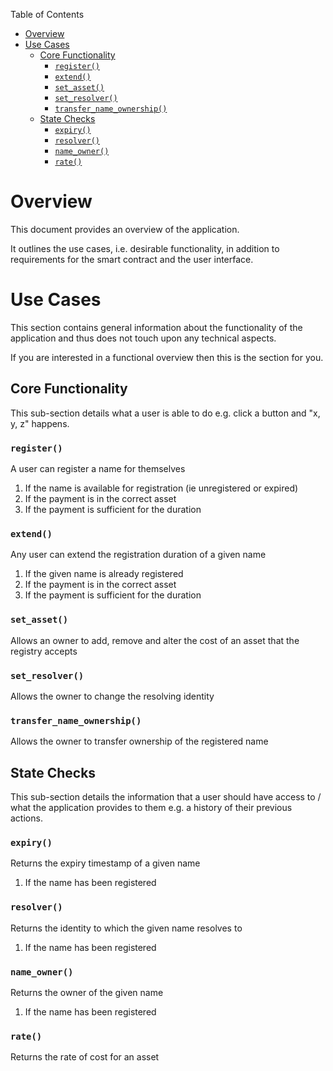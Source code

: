 Table of Contents
- [Overview](#overview)
- [Use Cases](#use-cases)
  - [Core Functionality](#core-functionality)
    - [`register()`](#register)
    - [`extend()`](#extend)
    - [`set_asset()`](#set_asset)
    - [`set_resolver()`](#set_resolver)
    - [`transfer_name_ownership()`](#transfer_name_ownership)
  - [State Checks](#state-checks)
    - [`expiry()`](#expiry)
    - [`resolver()`](#resolver)
    - [`name_owner()`](#name_owner)
    - [`rate()`](#rate)

# Overview

This document provides an overview of the application.

It outlines the use cases, i.e. desirable functionality, in addition to requirements for the smart contract and the user interface.

# Use Cases

This section contains general information about the functionality of the application and thus does not touch upon any technical aspects.

If you are interested in a functional overview then this is the section for you.

## Core Functionality

This sub-section details what a user is able to do e.g. click a button and "x, y, z" happens.

### `register()`

A user can register a name for themselves

1. If the name is available for registration (ie unregistered or expired)
2. If the payment is in the correct asset
3. If the payment is sufficient for the duration

### `extend()`

Any user can extend the registration duration of a given name

1. If the given name is already registered
2. If the payment is in the correct asset
3. If the payment is sufficient for the duration

### `set_asset()`

Allows an owner to add, remove and alter the cost of an asset that the registry accepts

### `set_resolver()`

Allows the owner to change the resolving identity

### `transfer_name_ownership()`

Allows the owner to transfer ownership of the registered name

## State Checks

This sub-section details the information that a user should have access to / what the application provides to them e.g. a history of their previous actions.

### `expiry()`

Returns the expiry timestamp of a given name

1. If the name has been registered

### `resolver()`

Returns the identity to which the given name resolves to

1. If the name has been registered

### `name_owner()`

Returns the owner of the given name

1. If the name has been registered

### `rate()`

Returns the rate of cost for an asset
